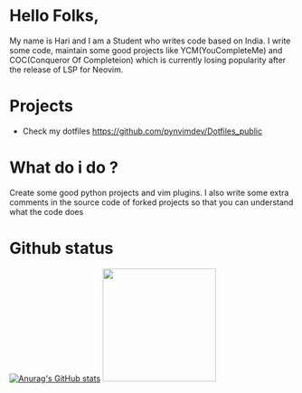 # Hello Folks,
My name is Hari and I am a Student who writes code based on India. I write some code, maintain some good projects like YCM(YouCompleteMe) and COC(Conqueror Of Completeion) 
which is currently losing popularity after the release of LSP for Neovim.


# Projects
- Check my dotfiles
https://github.com/pynvimdev/Dotfiles_public

# What do i do ?
Create some good python projects and vim plugins. I also write some extra comments in the source code of forked projects so that you can understand what the code does

# Github status
[![Anurag's GitHub stats](https://github-readme-stats.vercel.app/api?username=pynvimdev&show_icons=trueshow_icons=true&theme=gruvbox)](https://github.com/anuraghazra/github-readme-stats)
 <img height="200em" src="https://github-readme-stats.vercel.app/api/top-langs/?username=pynvimdev&exclude_repo=KNN-Image-Classification&show_icons=true&hide_border=true&layout=compact&langs_count=8"/>
